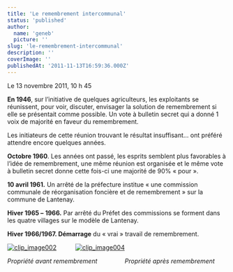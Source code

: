 ```yaml
---
title: 'Le remembrement intercommunal'
status: 'published'
author:
  name: 'geneb'
  picture: ''
slug: 'le-remembrement-intercommunal'
description: ''
coverImage: ''
publishedAt: '2011-11-13T16:59:36.000Z'
---
```


Le 13 novembre 2011, 10 h 45

**En 1946**, sur l’initiative de quelques agriculteurs, les exploitants se réunissent, pour voir, discuter, envisager la solution de remembrement si elle se présentait comme possible. Un vote à bulletin secret qui a donné 1 voix de majorité en faveur du remembrement.

Les initiateurs de cette réunion trouvant le résultat insuffisant… ont préféré attendre encore quelques années.

**Octobre 1960**. Les années ont passé, les esprits semblent plus favorables à l’idée de remembrement, une même réunion est organisée et le même vote à bulletin secret donne cette fois-ci une majorité de 90% « pour ».

**10 avril 1961.** Un arrêté de la préfecture institue « une commission communale de réorganisation foncière et de remembrement » sur la commune de Lantenay.

**Hiver 1965 –** **1966.** Par arrêté du Préfet des commissions se forment dans les quatre villages sur le modèle de Lantenay.

**Hiver 1966/1967. Démarrage** du « vrai » travail de remembrement.

[![clip_image002](img/beguelins/Windows-Live-Writer/LE-REMEMBREMENT_13F6F/clip_image002_thumb.jpg "clip_image002")](img/beguelins/Windows-Live-Writer/LE-REMEMBREMENT_13F6F/clip_image002_2.jpg)           [![clip_image004](img/beguelins/Windows-Live-Writer/LE-REMEMBREMENT_13F6F/clip_image004_thumb.jpg "clip_image004")](img/beguelins/Windows-Live-Writer/LE-REMEMBREMENT_13F6F/clip_image004_2.jpg)

*Propriété avant remembrement                Propriété après remembrement*
